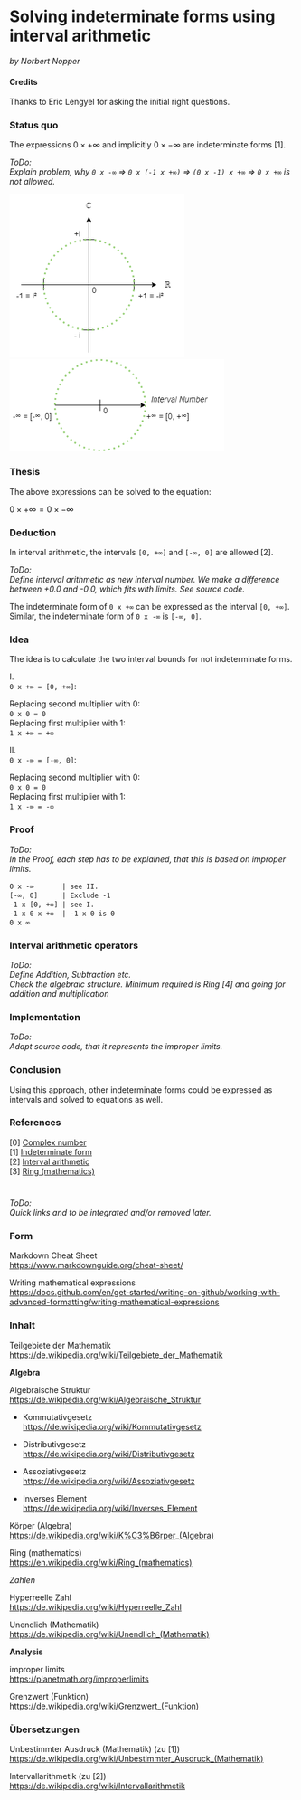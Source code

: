 # Solving indeterminate forms using interval arithmetic

*by Norbert Nopper*

#### Credits

Thanks to Eric Lengyel for asking the initial right questions.  

### Status quo

The expressions $0 \times +∞$ and implicitly $0 \times -∞$ are indeterminate forms [1].

*ToDo:*  
*Explain problem, why  `0 x -∞` => `0 x (-1 x +∞)` => `(0 x -1) x +∞` => `0 x +∞` is not allowed.*  

![](illustrations/visual_complex_number.png)  
![](illustrations/visual_interval_number.png)  

### Thesis

The above expressions can be solved to the equation:  

$0 \times +∞ = 0 \times -∞$

### Deduction

In interval arithmetic, the intervals `[0, +∞]` and `[-∞, 0]` are allowed [2].

*ToDo:*  
*Define interval arithmetic as new interval number. We make a difference between +0.0 and -0.0, which fits with limits. See source code.*  

The indeterminate form of `0 x +∞` can be expressed as the interval `[0, +∞]`.  
Similar, the indeterminate form of `0 x -∞` is `[-∞, 0]`.

### Idea

The idea is to calculate the two interval bounds for not indeterminate forms.

I.  
`0 x +∞ = [0, +∞]`:

Replacing second multiplier with 0:  
`0 x 0 = 0`  
Replacing first multiplier with 1:  
`1 x +∞ = +∞`

II.  
`0 x -∞ = [-∞, 0]`:

Replacing second multiplier with 0:  
`0 x 0 = 0`  
Replacing first multiplier with 1:  
`1 x -∞ = -∞`

### Proof

*ToDo:*  
*In the Proof, each step has to be explained, that this is based on improper limits.*  

```
0 x -∞       | see II.
[-∞, 0]      | Exclude -1
-1 x [0, +∞] | see I.
-1 x 0 x +∞  | -1 x 0 is 0
0 x ∞
```

### Interval arithmetic operators

*ToDo:*  
*Define Addition, Subtraction etc.*  
*Check the algebraic structure. Minimum required is Ring [4] and going for addition and multiplication*

### Implementation

*ToDo:*  
*Adapt source code, that it represents the improper limits.*  

### Conclusion

Using this approach, other indeterminate forms could be expressed as intervals and solved to equations as well.

### References

[0] [Complex number](https://en.wikipedia.org/wiki/Complex_number)  
[1] [Indeterminate form](https://en.wikipedia.org/wiki/Indeterminate_form)  
[2] [Interval arithmetic](https://en.wikipedia.org/wiki/Interval_arithmetic)  
[3] [Ring (mathematics)](https://en.wikipedia.org/wiki/Ring_(mathematics))  

#

*ToDo:*  
*Quick links and to be integrated and/or removed later.*

### Form

Markdown Cheat Sheet  
https://www.markdownguide.org/cheat-sheet/

Writing mathematical expressions  
https://docs.github.com/en/get-started/writing-on-github/working-with-advanced-formatting/writing-mathematical-expressions

### Inhalt

Teilgebiete der Mathematik  
https://de.wikipedia.org/wiki/Teilgebiete_der_Mathematik

**Algebra**

Algebraische Struktur  
https://de.wikipedia.org/wiki/Algebraische_Struktur

- Kommutativgesetz  
https://de.wikipedia.org/wiki/Kommutativgesetz

- Distributivgesetz  
https://de.wikipedia.org/wiki/Distributivgesetz

- Assoziativgesetz  
https://de.wikipedia.org/wiki/Assoziativgesetz

- Inverses Element  
https://de.wikipedia.org/wiki/Inverses_Element

Körper (Algebra)  
https://de.wikipedia.org/wiki/K%C3%B6rper_(Algebra)

Ring (mathematics)  
https://en.wikipedia.org/wiki/Ring_(mathematics)  

*Zahlen*

Hyperreelle Zahl  
https://de.wikipedia.org/wiki/Hyperreelle_Zahl

Unendlich (Mathematik)  
https://de.wikipedia.org/wiki/Unendlich_(Mathematik)

**Analysis**

improper limits  
https://planetmath.org/improperlimits

Grenzwert (Funktion)  
https://de.wikipedia.org/wiki/Grenzwert_(Funktion)

### Übersetzungen

Unbestimmter Ausdruck (Mathematik) (zu [1])  
https://de.wikipedia.org/wiki/Unbestimmter_Ausdruck_(Mathematik)

Intervallarithmetik (zu [2])  
https://de.wikipedia.org/wiki/Intervallarithmetik
